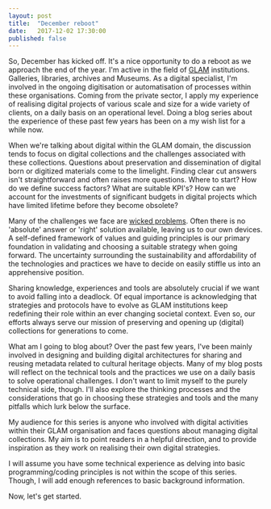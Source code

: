 ```yaml
---
layout: post
title:  "December reboot"
date:   2017-12-02 17:30:00
published: false
---
```

So, December has kicked off. It's a nice opportunity to do a reboot as we 
approach the end of the year. I'm active in the field of [GLAM](https://en.wikipedia.org/wiki/GLAM_(industry_sector)) 
institutions. Galleries, libraries, archives and Museums. As a digital 
specialist, I'm involved in the ongoing digitisation or automatisation of 
processes within these organisations. Coming from the private sector, I apply 
my experience of realising digital projects of various scale and size for a 
wide variety of clients, on a daily basis on an operational level. Doing a 
blog series about the experience of these past few years has been on a my wish 
list for a while now.

When we're talking about digital within the GLAM domain, the discussion tends 
to focus on digital collections and the challenges associated with these 
collections. Questions about preservation and dissemination of digital 
born or digitized materials come to the limelight. Finding clear cut answers 
isn't straightforward and often raises more questions. Where to start? How do 
we define success factors? What are suitable KPI's? How can we account for the 
investments of significant budgets in digital projects which have limited 
lifetime before they become obsolete?

Many of the challenges we face are [wicked problems](https://en.wikipedia.org/wiki/Wicked_problem). 
Often there is no 'absolute' answer or 'right' solution available, leaving us 
to our own devices. A self-defined framework of values and guiding principles 
is our primary foundation in validating and choosing a suitable strategy when 
going forward. The uncertainty surrounding the sustainability and affordability 
of the technologies and practices we have to decide on easily stiffle us into 
an apprehensive position. 

Sharing knowledge, experiences and tools are absolutely crucial if we want to 
avoid falling into a deadlock. Of equal importance is acknowledging that 
strategies and protocols have to evolve as GLAM institutions keep redefining 
their role within an ever changing societal context. Even so, our efforts 
always serve our mission of preserving and opening up (digital) collections for 
generations to come.

What am I going to blog about? Over the past few years, I've been mainly 
involved in designing and building digital architectures for sharing and 
reusing metadata related to cultural heritage objects. Many of my blog posts 
will reflect on the technical tools and the practices we use on a daily basis 
to solve operational challenges. I don't want to limit myself to the purely 
technical side, though. I'll also explore the thinking processes and the 
considerations that go in choosing these strategies and tools and the many 
pitfalls which lurk below the surface.

My audience for this series is anyone who involved with digital activities 
within their GLAM organisation and faces questions about managing digital 
collections. My aim is to point readers in a helpful direction, and to 
provide inspiration as they work on realising their own digital strategies.

I will assume you have some technical experience as delving into basic 
programming/coding principles is not within the scope of this series. Though, I 
will add enough references to basic background information.

Now, let's get started.

